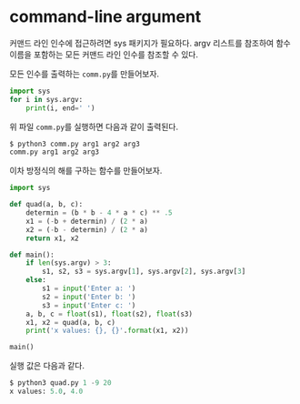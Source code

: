 # command-line argument

커맨드 라인 인수에 접근하려면 sys 패키지가 필요하다. argv 리스트를 참조하여 함수 이름을 포함하는 모든 커맨드 라인 인수를 참조할 수 있다.

모든 인수를 출력하는 `comm.py`를 만들어보자.

```python
import sys
for i in sys.argv:
    print(i, end=' ')
```

위 파일 `comm.py`를 실행하면 다음과 같이 출력된다.

```python
$ python3 comm.py arg1 arg2 arg3
comm.py arg1 arg2 arg3
```

이차 방정식의 해를 구하는 함수를 만들어보자.

```python
import sys

def quad(a, b, c):
    determin = (b * b - 4 * a * c) ** .5
    x1 = (-b + determin) / (2 * a)
    x2 = (-b - determin) / (2 * a)
    return x1, x2

def main():
    if len(sys.argv) > 3:
        s1, s2, s3 = sys.argv[1], sys.argv[2], sys.argv[3]
    else:
        s1 = input('Enter a: ')
        s2 = input('Enter b: ')
        s3 = input('Enter c: ')
    a, b, c = float(s1), float(s2), float(s3)
    x1, x2 = quad(a, b, c)
    print('x values: {}, {}'.format(x1, x2))

main()
```

실행 값은 다음과 같다.

```python
$ python3 quad.py 1 -9 20
x values: 5.0, 4.0
```

